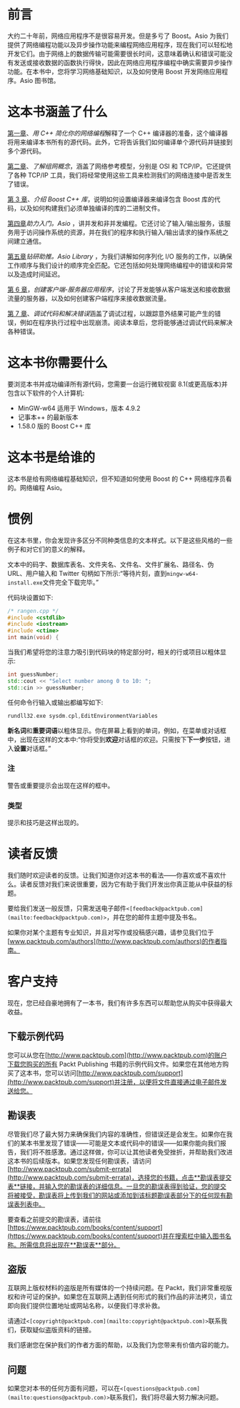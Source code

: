 # 前言

大约二十年前，网络应用程序不是很容易开发。但是多亏了 Boost。Asio 为我们提供了网络编程功能以及异步操作功能来编程网络应用程序，现在我们可以轻松地开发它们。由于网络上的数据传输可能需要很长时间，这意味着确认和错误可能没有发送或接收数据的函数执行得快，因此在网络应用程序编程中确实需要异步操作功能。在本书中，您将学习网络基础知识，以及如何使用 Boost 开发网络应用程序。Asio 图书馆。

# 这本书涵盖了什么

[第一章](1.html#page "Chapter 1. Simplifying Your Network Programming in C++")、*用 C++ 简化你的网络编程*解释了一个 C++ 编译器的准备，这个编译器将用来编译本书所有的源代码。此外，它将告诉我们如何编译单个源代码并链接到多个源代码。

[第二章](2.html#page "Chapter 2. Understanding the Networking Concepts")、*了解组网概念*，涵盖了网络参考模型，分别是 OSI 和 TCP/IP。它还提供了各种 TCP/IP 工具，我们将经常使用这些工具来检测我们的网络连接中是否发生了错误。

[第 3 章](3.html#page "Chapter 3. Introducing the Boost C++ Libraries")、*介绍 Boost C++ 库*，说明如何设置编译器来编译包含 Boost 库的代码，以及如何构建我们必须单独编译的库的二进制文件。

[第四章](4.html#page "Chapter 4. Getting Started with Boost.Asio")*助力入门。Asio* ，讲并发和非并发编程。它还讨论了输入/输出服务，该服务用于访问操作系统的资源，并在我们的程序和执行输入/输出请求的操作系统之间建立通信。

[第五章](5.html#page "Chapter 5. Delving into the Boost.Asio Library")*钻研助推。Asio Library* ，为我们讲解如何序列化 I/O 服务的工作，以确保工作顺序与我们设计的顺序完全匹配。它还包括如何处理网络编程中的错误和异常以及造成时间延迟。

[第 6 章](6.html#page "Chapter 6. Creating a Client-server Application")，*创建客户端-服务器应用程序*，讨论了开发能够从客户端发送和接收数据流量的服务器，以及如何创建客户端程序来接收数据流量。

[第 7 章](7.html#page "Chapter 7. Debugging the Code and Solving the Error")、*调试代码和解决错误*涵盖了调试过程，以跟踪意外结果可能产生的错误，例如在程序执行过程中出现崩溃。阅读本章后，您将能够通过调试代码来解决各种错误。

# 这本书你需要什么

要浏览本书并成功编译所有源代码，您需要一台运行微软视窗 8.1(或更高版本)并包含以下软件的个人计算机:

*   MinGW-w64 适用于 Windows，版本 4.9.2
*   记事本++ 的最新版本
*   1.58.0 版的 Boost C++ 库

# 这本书是给谁的

这本书是给有网络编程基础知识，但不知道如何使用 Boost 的 C++ 网络程序员看的。网络编程 Asio。

# 惯例

在这本书里，你会发现许多区分不同种类信息的文本样式。以下是这些风格的一些例子和对它们的意义的解释。

文本中的码字、数据库表名、文件夹名、文件名、文件扩展名、路径名、伪 URL、用户输入和 Twitter 句柄如下所示:“等待片刻，直到`mingw-w64-install.exe`文件完全下载完毕。”

代码块设置如下:

```cpp
/* rangen.cpp */
#include <cstdlib>
#include <iostream>
#include <ctime>
int main(void) {
```

当我们希望将您的注意力吸引到代码块的特定部分时，相关的行或项目以粗体显示:

```cpp
int guessNumber;
std::cout << "Select number among 0 to 10: ";
std::cin >> guessNumber;

```

任何命令行输入或输出都编写如下:

```cpp
rundll32.exe sysdm.cpl,EditEnvironmentVariables

```

**新名词**和**重要词语**以粗体显示。你在屏幕上看到的单词，例如，在菜单或对话框中，出现在这样的文本中:“你将受到**欢迎**对话框的欢迎。只需按下**下一步**按钮，进入**设置**对话框。”

### 注

警告或重要提示会出现在这样的框中。

### 类型

提示和技巧是这样出现的。

# 读者反馈

我们随时欢迎读者的反馈。让我们知道你对这本书的看法——你喜欢或不喜欢什么。读者反馈对我们来说很重要，因为它有助于我们开发出你真正能从中获益的标题。

要给我们发送一般反馈，只需发送电子邮件`<[feedback@packtpub.com](mailto:feedback@packtpub.com)>`，并在您的邮件主题中提及书名。

如果你对某个主题有专业知识，并且对写作或投稿感兴趣，请参见我们位于[www.packtpub.com/authors](http://www.packtpub.com/authors)的作者指南。

# 客户支持

现在，您已经自豪地拥有了一本书，我们有许多东西可以帮助您从购买中获得最大收益。

## 下载示例代码

您可以从您在[http://www.packtpub.com](http://www.packtpub.com)的账户下载您购买的所有 Packt Publishing 书籍的示例代码文件。如果您在其他地方购买了这本书，您可以访问[http://www.packtpub.com/support](http://www.packtpub.com/support)并注册，以便将文件直接通过电子邮件发送给您。

## 勘误表

尽管我们尽了最大努力来确保我们内容的准确性，但错误还是会发生。如果你在我们的某本书里发现了错误——可能是文本或代码中的错误——如果你能向我们报告，我们将不胜感激。通过这样做，你可以让其他读者免受挫折，并帮助我们改进这本书的后续版本。如果您发现任何勘误表，请访问[http://www.packtpub.com/submit-errata](http://www.packtpub.com/submit-errata)，选择您的书籍，点击**勘误表提交表**链接，并输入您的勘误表的详细信息。一旦您的勘误表得到验证，您的提交将被接受，勘误表将上传到我们的网站或添加到该标题勘误表部分下的任何现有勘误表列表中。

要查看之前提交的勘误表，请前往[https://www.packtpub.com/books/content/support](https://www.packtpub.com/books/content/support)并在搜索栏中输入图书名称。所需信息将出现在**勘误表**部分。

## 盗版

互联网上版权材料的盗版是所有媒体的一个持续问题。在 Packt，我们非常重视版权和许可证的保护。如果您在互联网上遇到任何形式的我们作品的非法拷贝，请立即向我们提供位置地址或网站名称，以便我们寻求补救。

请通过`<[copyright@packtpub.com](mailto:copyright@packtpub.com)>`联系我们，获取疑似盗版资料的链接。

我们感谢您在保护我们的作者方面的帮助，以及我们为您带来有价值内容的能力。

## 问题

如果您对本书的任何方面有问题，可以在`<[questions@packtpub.com](mailto:questions@packtpub.com)>`联系我们，我们将尽最大努力解决问题。